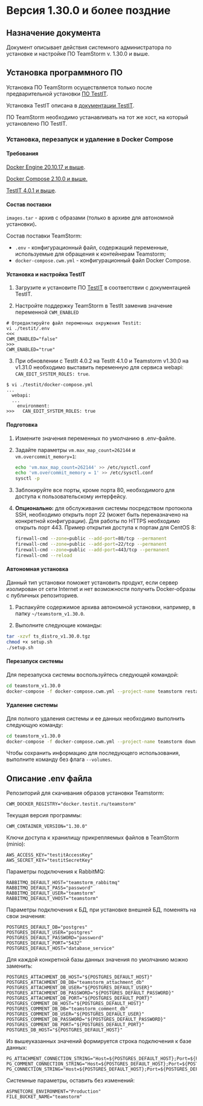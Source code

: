 # Версия 1.30.0 и более поздние

## Назначение документа

Документ описывает действия системного администратора по установке и настройке ПО TeamStorm v. 1.30.0 и выше.

## **Установка программного ПО**

Установка ПО TeamStorm осуществляется только после предварительной установки [ПО TestIT](https://testit.software/versions/).&#x20;

Установка TestIT описана в [документации TestIT](https://docs.testit.software/installation-guide/).

ПО TeamStorm необходимо устанавливать на тот же хост, на который установлено ПО TestIT.

### Установка, перезапуск и удаление в Docker Compose&#x20;

#### **Требования**

​[Docker Engine 20.10.17 и выше](https://docs.docker.com/engine).

[Docker Compose 2.10.0 и выше.](https://docs.docker.com/compose)

[TestIT 4.0.1 и выше](https://testit.software/versions/).

#### **Состав поставки**

`images.tar` - архив с образами (только в архиве для автономной установки)**.**&#x20;

Состав поставки TeamStorm:

* `.env` - конфигурационный файл, содержащий переменные, используемые для обращения к контейнерам Teamstorm;
* `docker-compose.cwm.yml` - конфигурационный файл Docker Compose.

#### **Установка и настройка TestIT**

1. Загрузите и установите ПО [TestIT](https://testit.software/versions/) в соответствии с документацией TestIT.

2. Настройте поддержку TeamStorm в TestIt заменив значение переменной `CWM_ENABLED`

   [//]: #

 ```shell
# Отредактируйте файл переменных окружения Testit:
vi ./testit/.env
<<<
CWM_ENABLED="false"
>>>
CWM_ENABLED="true"

```

3. При обновлении с TestIt 4.0.2 на TestIt 4.1.0 и Teamstorm v1.30.0 на v1.31.0 необходимо выставить переменную для сервиса webapi: `CAN_EDIT_SYSTEM_ROLES: true`.

```shell
$ vi ./testit/docker-compose.yml
...
  webapi:
  ...
    environment:
>>>   CAN_EDIT_SYSTEM_ROLES: true
```

#### **Подготовка**

[//]: #

1. Измените  значения переменных по умолчанию в .env-файле.

2. Задайте параметры `vm.max_map_count=262144` и `vm.overcommit_memory=1`:

    ```bash
    echo 'vm.max_map_count=262144' >> /etc/sysctl.conf
    echo 'vm.overcommit_memory = 1' >> /etc/sysctl.conf
    sysctl -p
    ```

3. Заблокируйте все порты, кроме порта 80, необходимого для доступа к пользовательскому интерфейсу.

4. **Опционально:** для обслуживания системы посредством протокола SSH, необходимо открыть порт 22 (может быть переназначено на конкретной конфигурации). Для работы по HTTPS необходимо открыть порт 443. Пример открытия доступа к портам для CentOS 8:

   [//]: #

    ```bash
    firewall-cmd --zone=public --add-port=80/tcp --permanent
    firewall-cmd --zone=public --add-port=22/tcp --permanent
    firewall-cmd --zone=public --add-port=443/tcp --permanent
    firewall-cmd --reload
    ```

#### **Автономная установка**

Данный тип установки поможет установить продукт, если сервер изолирован от сети Internet и нет возможности получить Docker-образы с публичных репозиториев.&#x20;

[//]: #

1. Распакуйте содержимое архива автономной установки, например, в папку `~/teamstorm_v1.30.0`.

2. Выполните следующие команды:

```bash
tar -xzvf ts_distro_v1.30.0.tgz
chmod +x setup.sh
./setup.sh
```

#### **Перезапуск системы**

Для перезапуска системы воспользуйтесь следующей командой:

 [//]: #

```bash
cd teamstorm_v1.30.0
docker-compose -f docker-compose.cwm.yml --project-name teamstorm restart --timeout 120
```

#### Удаление системы

Для полного удаления системы и ее данных необходимо выполнить следующую команду:

 [//]: #

```bash
cd teamstorm_v1.30.0
docker-compose -f docker-compose.cwm.yml --project-name teamstorm down --volumes --timeout 120
```

Чтобы сохранить информацию для последующего использования, выполните команду без флага `--volumes`.

## Описание .env файла

 [//]: #
Репозиторий для скачивания образов установки Teamstorm:

```shell
CWM_DOCKER_REGISTRY="docker.testit.ru/teamstorm"
```

Текущая версия программы:

```shell
CWM_CONTAINER_VERSION="1.30.0"
```

Ключи доступа к хранилищу прикрепляемых файлов в TeamStorm (minio):

```shell
AWS_ACCESS_KEY="testitAccessKey"
AWS_SECRET_KEY="testitSecretKey"
```

Параметры подключения к RabbitMQ:

```shell
RABBITMQ_DEFAULT_HOST="teamstorm_rabbitmq"
RABBITMQ_DEFAULT_PASS="password"
RABBITMQ_DEFAULT_USER="teamstorm"
RABBITMQ_DEFAULT_VHOST="teamstorm"
```

Параметры подключения к БД, при установке внешней БД, поменять на свои значения:

```shell
POSTGRES_DEFAULT_DB="postgres"
POSTGRES_DEFAULT_USER="postgres"
POSTGRES_DEFAULT_PASSWORD="password"
POSTGRES_DEFAULT_PORT="5432"
POSTGRES_DEFAULT_HOST="database_service"
```

Для каждой конкретной базы данных значения по умолчанию можно заменить:

```shell
POSTGRES_ATTACHMENT_DB_HOST="${POSTGRES_DEFAULT_HOST}"
POSTGRES_ATTACHMENT_DB_DB="teamstorm_attachment_db"
POSTGRES_ATTACHMENT_DB_USER="${POSTGRES_DEFAULT_USER}"
POSTGRES_ATTACHMENT_DB_PASSWORD="${POSTGRES_DEFAULT_PASSWORD}"
POSTGRES_ATTACHMENT_DB_PORT="${POSTGRES_DEFAULT_PORT}"
POSTGRES_COMMENT_DB_HOST="${POSTGRES_DEFAULT_HOST}"
POSTGRES_COMMENT_DB_DB="teamstorm_comment_db"
POSTGRES_COMMENT_DB_USER="${POSTGRES_DEFAULT_USER}"
POSTGRES_COMMENT_DB_PASSWORD="${POSTGRES_DEFAULT_PASSWORD}"
POSTGRES_COMMENT_DB_PORT="${POSTGRES_DEFAULT_PORT}"
POSTGRES_DB_HOST="${POSTGRES_DEFAULT_HOST}"
```

Из вышеуказанных значений формируется строка подключения к базе данных:

```shell
PG_ATTACHMENT_CONNECTION_STRING="Host=${POSTGRES_DEFAULT_HOST};Port=${POSTGRES_DEFAULT_PORT};Database=teamstorm_attachment_db;Username=${POSTGRES_ATTACHMENT_DB_USER};Password=${POSTGRES_ATTACHMENT_DB_PASSWORD};"
PG_COMMENT_CONNECTION_STRING="Host=${POSTGRES_DEFAULT_HOST};Port=${POSTGRES_DEFAULT_PORT};Database=teamstorm_comment_db;Username=${POSTGRES_COMMENT_DB_USER};Password=${POSTGRES_COMMENT_DB_PASSWORD};"
PG_CONNECTION_STRING="Host=${POSTGRES_DEFAULT_HOST};Port=${POSTGRES_DEFAULT_PORT};Database=teamstormdb;Username=${POSTGRES_DB_USER};Password=${POSTGRES_DB_PASSWORD};Pooling=true"

```

Системные параметры, оставить без изменений:

```shell
ASPNETCORE_ENVIRONMENT="Production"
FILE_BUCKET_NAME="teamstorm"
```
